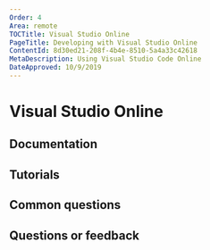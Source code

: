 ```yaml
---
Order: 4
Area: remote
TOCTitle: Visual Studio Online
PageTitle: Developing with Visual Studio Online
ContentId: 8d30ed21-208f-4b4e-8510-5a4a33c42618
MetaDescription: Using Visual Studio Code Online
DateApproved: 10/9/2019
---
```

# Visual Studio Online

## Documentation

## Tutorials

## Common questions

## Questions or feedback
